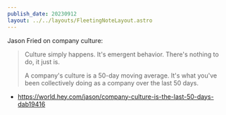```yaml
---
publish_date: 20230912    
layout: ../../layouts/FleetingNoteLayout.astro
---
```

Jason Fried on company culture:

>Culture simply happens. It's emergent behavior. There's nothing to do, it just is.
>
>A company's culture is a 50-day moving average. It's what you've been collectively doing as a company over the last 50 days.

- https://world.hey.com/jason/company-culture-is-the-last-50-days-dab19416